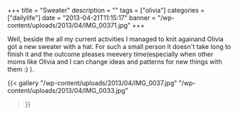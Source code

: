 +++
title = "Sweater"
description = ""
tags = ["olivia"]
categories = ["dailylife"]
date = "2013-04-21T11:15:17"
banner = "/wp-content/uploads/2013/04/IMG_00371.jpg"
+++

Well, beside the all my current activities I managed to knit againand Olivia got a new sweater with a hat. For such a small person it doesn't take long to finish it
and the outcome pleases meevery time(especially when other moms like Olivia and I can change ideas
and patterns for new things with them :) ).

{{< gallery
    "/wp-content/uploads/2013/04/IMG_0037.jpg"
    "/wp-content/uploads/2013/04/IMG_0033.jpg"
>}}